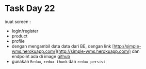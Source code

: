 # Task Day 22
buat screen :
* login/register
* product
* profile
* dengan mengambil data data dari BE, dengan link
[http://simple-wms.herokuapp.com/](http://simple-wms.herokuapp.com/)
dan endpoint ada di image [github](https://github.com/husenEF/backend-simple-wms)
* gunakan  `Redux`, `redux thunk` dan `redux persist`